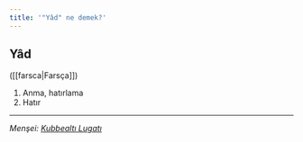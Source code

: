 ```yaml
---
title: '"Yâd" ne demek?'
---
```


## Yâd
([[farsca|Farsça]]) 
1. Anma, hatırlama
2. Hatır

---
*Menşei: [Kubbealtı Lugatı](https://www.lugatim.com/s/Yâd)*